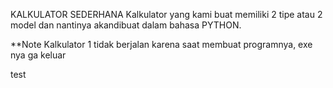 KALKULATOR SEDERHANA
Kalkulator yang kami buat memiliki 2 tipe atau 2 model dan nantinya akandibuat dalam bahasa PYTHON.

\*\*Note Kalkulator 1 tidak berjalan karena saat membuat programnya, exe nya ga keluar

test
